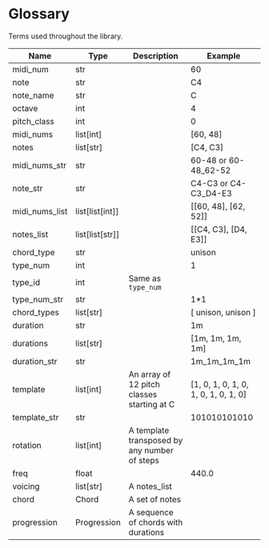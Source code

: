 # Glossary

Terms used throughout the library.

| Name           | Type            | Description                                  | Example                              |
|----------------|-----------------|----------------------------------------------|--------------------------------------|
| midi_num       | str             |                                              | 60                                   |
| note           | str             |                                              | C4                                   |
| note_name      | str             |                                              | C                                    |
| octave         | int             |                                              | 4                                    |
| pitch_class    | int             |                                              | 0                                    |
| midi_nums      | list[int]       |                                              | [60, 48]                             |
| notes          | list[str]       |                                              | [C4, C3]                             |
| midi_nums_str  | str             |                                              | 60-48 or 60-48_62-52                 |
| note_str       | str             |                                              | C4-C3 or C4-C3_D4-E3                 |
| midi_nums_list | list[list[int]] |                                              | [[60, 48], [62, 52]]                 |
| notes_list     | list[list[str]] |                                              | [[C4, C3], [D4, E3]]                 |
| chord_type     | str             |                                              | unison                               |
| type_num       | int             |                                              | 1                                    |
| type_id        | int             | Same as `type_num`                           |                                      |
| type_num_str   | str             |                                              | 1\*1                                 |
| chord_types    | list[str]       |                                              | [ unison, unison ]                   |
| duration       | str             |                                              | 1m                                   |
| durations      | list[str]       |                                              | [1m, 1m, 1m, 1m]                     |
| duration_str   | str             |                                              | 1m_1m_1m_1m                          |
| template       | list[int]       | An array of 12 pitch classes starting at C   | [1, 0, 1, 0, 1, 0, 1, 0, 1, 0, 1, 0] |
| template_str   | str             |                                              | 101010101010                         |
| rotation       | list[int]       | A template transposed by any number of steps |                                      |
| freq           | float           |                                              | 440.0                                |
| voicing        | list[str]       | A notes_list                                 |                                      |
| chord          | Chord           | A set of notes                               |                                      |
| progression    | Progression     | A sequence of chords with durations          |                                      |

[//]: # (TODO add `chord_` prefix to `type_*` terms)
